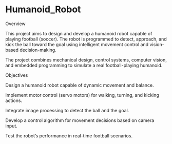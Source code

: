 # Humanoid_Robot
 Overview

This project aims to design and develop a humanoid robot capable of playing football (soccer).
The robot is programmed to detect, approach, and kick the ball toward the goal using intelligent movement control and vision-based decision-making.

The project combines mechanical design, control systems, computer vision, and embedded programming to simulate a real football-playing humanoid.

 Objectives

Design a humanoid robot capable of dynamic movement and balance.

Implement motor control (servo motors) for walking, turning, and kicking actions.

Integrate image processing to detect the ball and the goal.

Develop a control algorithm for movement decisions based on camera input.

Test the robot’s performance in real-time football scenarios.

